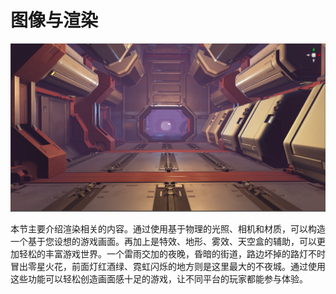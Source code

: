 # 图像与渲染

![renderer](renderer.png)

本节主要介绍渲染相关的内容。通过使用基于物理的光照、相机和材质，可以构造一个基于您设想的游戏画面。再加上是特效、地形、雾效、天空盒的辅助，可以更加轻松的丰富游戏世界。一个雷雨交加的夜晚，昏暗的街道，路边坏掉的路灯不时冒出零星火花，前面灯红酒绿、霓虹闪烁的地方则是这里最大的不夜城。通过使用这些功能可以轻松创造画面感十足的游戏，让不同平台的玩家都能参与体验。
